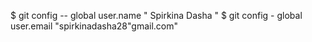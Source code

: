 $ git config -- global user.name " Spirkina Dasha "
$ git config - global user.email "spirkinadasha28"gmail.com"

